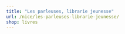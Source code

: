 ```yaml
---
title: "Les parleuses, librarie jeunesse"
url: /nice/les-parleuses-librarie-jeunesse/
shop: livres
---
```

